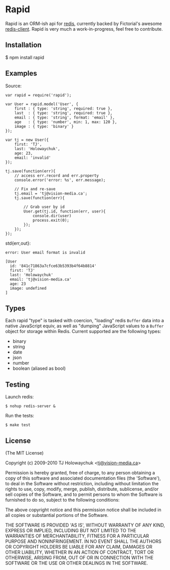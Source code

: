 
# Rapid

 Rapid is an ORM-ish api for [redis](http://code.google.com/p/redis/), currently backed by Fictorial's awesome [redis-client](http://github.com/fictorial/redis-node-client). Rapid is very much a work-in-progress, feel free to contribute.

## Installation

  $ npm install rapid

## Examples

Source:

    var rapid = require('rapid');

    var User = rapid.model('User', {
        first : { type: 'string', required: true },
        last  : { type: 'string', required: true },
        email : { type: 'string', format: 'email' },
        age   : { type: 'number', min: 1, max: 120 },
        image : { type: 'binary' } 
    });

    var tj = new User({
        first: 'TJ',
        last: 'Holowaychuk',
        age: 23,
        email: 'invalid'
    });

    tj.save(function(err){
        // access err.record and err.property
        console.error('error: %s', err.message);

        // Fix and re-save
        tj.email = 'tj@vision-media.ca';
        tj.save(function(err){

            // Grab user by id
            User.get(tj.id, function(err, user){
                console.dir(user)
                process.exit(0);
            });
        });
    });

std{err,out}:

    error: User email format is invalid

    [User
      id: '841c71863a7cfce63b5393b4f64b8814'
      first: 'TJ'
      last: 'Holowaychuk'
      email: 'tj@vision-media.ca'
      age: 23
      image: undefined
    ]

## Types

Each rapid "type" is tasked with coercion, "loading" redis `Buffer` data into a native JavaScript equiv, as well as "dumping" JavaScript values to a `Buffer` object for storage within Redis. Current supported are the following types:

  - binary
  - string
  - date
  - json
  - number
  - boolean (aliased as bool)

## Testing

Launch redis:

    $ nohup redis-server &

Run the tests:

    $ make test

## License 

(The MIT License)

Copyright (c) 2009-2010 TJ Holowaychuk &lt;tj@vision-media.ca&gt;

Permission is hereby granted, free of charge, to any person obtaining
a copy of this software and associated documentation files (the
'Software'), to deal in the Software without restriction, including
without limitation the rights to use, copy, modify, merge, publish,
distribute, sublicense, and/or sell copies of the Software, and to
permit persons to whom the Software is furnished to do so, subject to
the following conditions:

The above copyright notice and this permission notice shall be
included in all copies or substantial portions of the Software.

THE SOFTWARE IS PROVIDED 'AS IS', WITHOUT WARRANTY OF ANY KIND,
EXPRESS OR IMPLIED, INCLUDING BUT NOT LIMITED TO THE WARRANTIES OF
MERCHANTABILITY, FITNESS FOR A PARTICULAR PURPOSE AND NONINFRINGEMENT.
IN NO EVENT SHALL THE AUTHORS OR COPYRIGHT HOLDERS BE LIABLE FOR ANY
CLAIM, DAMAGES OR OTHER LIABILITY, WHETHER IN AN ACTION OF CONTRACT,
TORT OR OTHERWISE, ARISING FROM, OUT OF OR IN CONNECTION WITH THE
SOFTWARE OR THE USE OR OTHER DEALINGS IN THE SOFTWARE.
